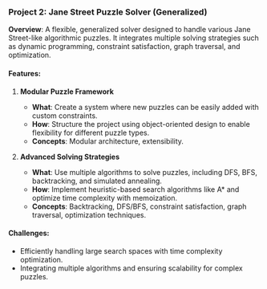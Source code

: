 ### Project 2: **Jane Street Puzzle Solver (Generalized)**

**Overview**: A flexible, generalized solver designed to handle various Jane Street-like algorithmic puzzles. It integrates multiple solving strategies such as dynamic programming, constraint satisfaction, graph traversal, and optimization.

#### Features:

1.  **Modular Puzzle Framework**

    -   **What**: Create a system where new puzzles can be easily added with custom constraints.
    -   **How**: Structure the project using object-oriented design to enable flexibility for different puzzle types.
    -   **Concepts**: Modular architecture, extensibility.
2.  **Advanced Solving Strategies**

    -   **What**: Use multiple algorithms to solve puzzles, including DFS, BFS, backtracking, and simulated annealing.
    -   **How**: Implement heuristic-based search algorithms like A* and optimize time complexity with memoization.
    -   **Concepts**: Backtracking, DFS/BFS, constraint satisfaction, graph traversal, optimization techniques.

#### Challenges:

-   Efficiently handling large search spaces with time complexity optimization.
-   Integrating multiple algorithms and ensuring scalability for complex puzzles.